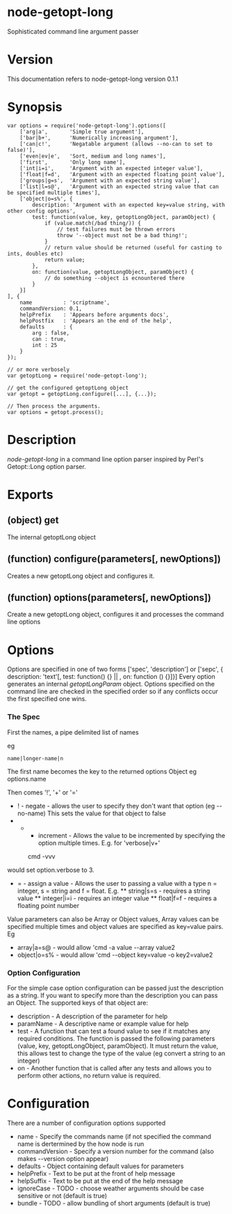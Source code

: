 node-getopt-long
================

Sophisticated command line argument passer

Version
=======

This documentation refers to node-getopt-long version 0.1.1

Synopsis
========

    var options = require('node-getopt-long').options([
        ['arg|a',       'Simple true argument'],
        ['bar|b+',      'Numerically increasing argument'],
        ['can|c!',      'Negatable argument (allows --no-can to set to false)'],
        ['even|ev|e',   'Sort, medium and long names'],
        ['first',       'Only long name'],
        ['int|i=i',     'Argument with an expected integer value'],
        ['float|f=d',   'Argument with an expected floating point value'],
        ['groups|g=s',  'Argument with an expected string value'],
        ['list|l=s@',   'Argument with an expected string value that can be specified multiple times'],
        ['object|o=s%', {
            description: 'Argument with an expected key=value string, with other config options',
            test: function(value, key, getoptLongObject, paramObject) {
                if (value.match(/bad thing/)) {
                    // test failures must be thrown errors
                    throw '--object must not be a bad thing!';
                }
                // return value should be returned (useful for casting to ints, doubles etc)
                return value;
            },
            on: function(value, getoptLongObject, paramObject) {
                // do something --object is ecnountered there
            }
        }]
    ], {
        name          : 'scriptname',
        commandVersion: 0.1,
        helpPrefix    : 'Appears before arguments docs',
        helpPostfix   : 'Appears an the end of the help',
        defaults      : {
            arg : false,
            can : true,
            int : 25
        }
    });

    // or more verbosely
    var getoptLong = require('node-getopt-long');

    // get the configured getoptLong object
    var getopt = getoptLong.configure([...], {...});

    // Then process the arguments.
    var options = getopt.process();

Description
===========

*node-getopt-long* in a command line option parser inspired by Perl's Getopt::Long option parser.

Exports
=======

(object) get
------------

The internal getoptLong object

(function) configure(parameters[, newOptions])
----------------------------------------------

Creates a new getoptLong object and configures it.

(function) options(parameters[, newOptions])
--------------------------------------------

Create a new getoptLong object, configures it and processes the command line options

Options
=======

Options are specified in one of two forms ['spec', 'description'] or
['sepc', { description: 'text'[, test: function() {} || , on: function () {}]}]
Every option generates an internal *getoptLongParam* object. Options specified
on the command line are checked in the specified order so if any conflicts
occur the first specified one wins.

### The Spec

First the names, a pipe delimited list of names

eg

    name|longer-name|n

The first name becomes the key to the returned options Object eg options.name

Then comes '!', '+' or '='

* ! - negate - allows the user to specify they don't want that option (eg --no-name)
This sets the value for that object to false
* + - increment - Allows the value to be incremented by specifying the option
multiple times. E.g. for 'verbose|v+'

    cmd -vvv

would set option.verbose to 3.
* = - assign a value - Allows the user to passing a value with a type n = integer,
s = string and f = float. E.g.
** string|s=s - requires a string value
** integer|i=i - requires an integer value
** float|f=f - requires a floating point number

Value parameters can also be Array or Object values, Array values can be
specified multiple times and object values are specified as key=value
pairs. Eg

* array|a=s@ - would allow 'cmd -a value --array value2
* object|o=s% - would allow 'cmd --object key=value -o key2=value2

### Option Configuration

For the simple case option configuration can be passed just the description
as a string. If you want to specify more than the description you can pass
an Object. The supported keys of that object are:

* description - A description of the parameter for help
* paramName - A descriptive name or example value for help
* test - A function that can test a found value to see if it matches any
required conditions. The function is passed the following parameters
(value, key, getoptLongObject, paramObject). It must return the value,
this allows test to change the type of the value (eg convert a string to an
integer)
* on - Another function that is called after any tests and allows you to
perform other actions, no return value is required.


Configuration
=============

There are a number of configuration options supported

* name - Specify the commands name (if not specified the command name is dertermined by the how node is run
* commandVersion - Specify a version number for the command (also makes --version option appear)
* defaults - Object containing default values for parameters
* helpPrefix - Text to be put at the front of help message
* helpSuffix - Text to be put at the end of the help message
* ignoreCase - TODO - choose weather arguments should be case sensitive or not (default is true)
* bundle - TODO - allow bundling of short arguments (default is true)

